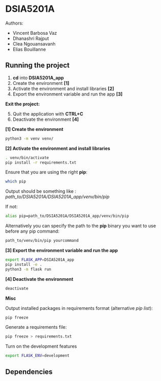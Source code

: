 # DSIA5201A

Authors:

- Vincent Barbosa Vaz
- Dhanashri Rajput
- Clea Ngouansavanh
- Elias Bouillanne

## Running the project

1. **cd** into **DSIA5201A_app**
2. Create the environment **[1]**
3. Activate the environment and install libraries **[2]**
4. Export the environment variable and run the app **[3]**

**Exit the project:**

5. Quit the application with **CTRL+C**
6. Deactivate the environment **[4]**

**[1] Create the environment**

```bash
python3 -m venv venv/
```

**[2] Activate the environment and install libraries**

```bash
. venv/bin/activate
pip install -r requirements.txt
```

Ensure that you are using the right **pip**:

```bash
which pip
```

Output should be something like : *path_to/DSIA5201A/DSIA5201A_app/venv/bin/pip*

If not:

```bash
alias pip=path_to/DSIA5201A/DSIA5201A_app/venv/bin/pip
```

Alternatively you can specify the path to the **pip** binary you want to use before any pip command:

```bash
path_to/venv/bin/pip yourcommand
```

**[3] Export the environment variable and run the app**

```bash
export FLASK_APP=DSIA5201A_app
pip install -e .
python3 -m flask run
```

**[4] Deactivate the environment**

```bash
deactivate
```

**Misc**

Output installed packages in requirements format (alternative *pip list*):

```bash
pip freeze
```

Generate a requirements file:

```bash
pip freeze > requirements.txt
```

Turn on the development features

```bash
export FLASK_ENV=development
```

## Dependencies
